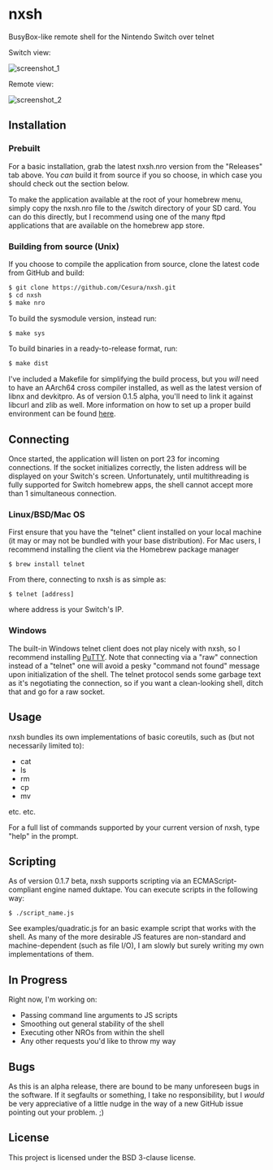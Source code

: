 # nxsh
BusyBox-like remote shell for the Nintendo Switch over telnet

Switch view:

![screenshot_1](https://i.imgur.com/qBBy9M4.jpg)

Remote view:

![screenshot_2](https://i.imgur.com/SaL7JNQ.png)


## Installation

### Prebuilt

For a basic installation, grab the latest nxsh.nro version from the "Releases" tab above. You *can* build it from source if you so choose, in which case you should check out the section below.

To make the application available at the root of your homebrew menu, simply copy the nxsh.nro file to the /switch directory of your SD card. You can do this directly, but I recommend using one of the many ftpd applications that are available on the homebrew app store.

### Building from source (Unix)

If you choose to compile the application from source, clone the latest code from GitHub and build:
```sh
$ git clone https://github.com/Cesura/nxsh.git
$ cd nxsh
$ make nro
```

To build the sysmodule version, instead run:
```sh
$ make sys
```

To build binaries in a ready-to-release format, run:
```sh
$ make dist
```

I've included a Makefile for simplifying the build process, but you *will* need to have an AArch64 cross compiler installed, as well as the latest version of libnx and devkitpro. As of version 0.1.5 alpha, you'll need to link it against libcurl and zlib as well. More information on how to set up a proper build environment can be found [here](https://switchbrew.org/wiki/Setting_up_Development_Environment).

## Connecting

Once started, the application will listen on port 23 for incoming connections. If the socket initializes correctly, the listen address will be displayed on your Switch's screen. Unfortunately, until multithreading is fully supported for Switch homebrew apps, the shell cannot accept more than 1 simultaneous connection.

### Linux/BSD/Mac OS

First ensure that you have the "telnet" client installed on your local machine (it may or may not be bundled with your base distribution). For Mac users, I recommend installing the client via the Homebrew package manager 
```
$ brew install telnet
```

From there, connecting to nxsh is as simple as:
```
$ telnet [address]
```
where address is your Switch's IP.

### Windows

The built-in Windows telnet client does not play nicely with nxsh, so I recommend installing [PuTTY](https://www.putty.org/). Note that connecting via a "raw" connection instead of a "telnet" one will avoid a pesky "command not found" message upon initialization of the shell. The telnet protocol sends some garbage text as it's negotiating the connection, so if you want a clean-looking shell, ditch that and go for a raw socket.

## Usage

nxsh bundles its own implementations of basic coreutils, such as (but not necessarily limited to):
* cat
* ls
* rm
* cp
* mv

etc. etc.

For a full list of commands supported by your current version of nxsh, type "help" in the prompt.

## Scripting

As of version 0.1.7 beta, nxsh supports scripting via an ECMAScript-compliant engine named duktape. You can execute scripts in the following way:
```
$ ./script_name.js
```

See examples/quadratic.js for an basic example script that works with the shell. As many of the more desirable JS features are non-standard and machine-dependent (such as file I/O), I am slowly but surely writing my own implementations of them.

## In Progress

Right now, I'm working on:
* Passing command line arguments to JS scripts
* Smoothing out general stability of the shell
* Executing other NROs from within the shell
* Any other requests you'd like to throw my way

## Bugs

As this is an alpha release, there are bound to be many unforeseen bugs in the software. If it segfaults or something, I take no responsibility, but I *would* be very appreciative of a little nudge in the way of a new GitHub issue pointing out your problem. ;)

## License

This project is licensed under the BSD 3-clause license.
